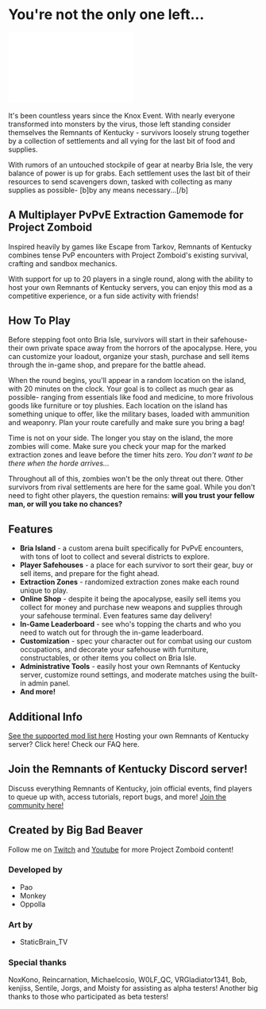 
# You're not the only one left...

<img src="/dev/photoshop_files/ROK_logo_v1_white.png" width=50% height=50%>

It's been countless years since the Knox Event. With nearly everyone transformed into monsters by the virus, those left standing consider themselves the Remnants of Kentucky - survivors loosely strung together by a collection of settlements and all vying for the last bit of food and supplies.

With rumors of an untouched stockpile of gear at nearby Bria Isle, the very balance of power is up for grabs. Each settlement uses the last bit of their resources to send scavengers down, tasked with collecting as many supplies as possible- [b]by any means necessary...[/b]

## A Multiplayer PvPvE Extraction Gamemode for Project Zomboid

Inspired heavily by games like Escape from Tarkov, Remnants of Kentucky combines tense PvP encounters with Project Zomboid's existing survival, crafting and sandbox mechanics.

With support for up to 20 players in a single round, along with the ability to host your own Remnants of Kentucky servers, you can enjoy this mod as a competitive experience, or a fun side activity with friends!

## How To Play

Before stepping foot onto Bria Isle, survivors will start in their safehouse- their own private space away from the horrors of the apocalypse. Here, you can customize your loadout, organize your stash, purchase and sell items through the in-game shop, and prepare for the battle ahead.

When the round begins, you'll appear in a random location on the island, with 20 minutes on the clock. Your goal is to collect as much gear as possible- ranging from essentials like food and medicine, to more frivolous goods like furniture or toy plushies. Each location on the island has something unique to offer, like the military bases, loaded with ammunition and weaponry. Plan your route carefully and make sure you bring a bag!

Time is not on your side. The longer you stay on the island, the more zombies will come. Make sure you check your map for the marked extraction zones and leave before the timer hits zero. *You don't want to be there when the horde arrives...*

Throughout all of this, zombies won't be the only threat out there. Other survivors from rival settlements are here for the same goal. While you don't need to fight other players, the question remains: **will you trust your fellow man, or will you take no chances?**

## Features

- **Bria Island** - a custom arena built specifically for PvPvE encounters, with tons of loot to collect and several districts to explore.
- **Player Safehouses** - a place for each survivor to sort their gear, buy or sell items, and prepare for the fight ahead.
- **Extraction Zones** - randomized extraction zones make each round unique to play.
- **Online Shop** - despite it being the apocalypse, easily sell items you collect for money and purchase new weapons and supplies through your safehouse terminal. Even features same day delivery!
- **In-Game Leaderboard** - see who's topping the charts and who you need to watch out for through the in-game leaderboard.
- **Customization** - spec your character out for combat using our custom occupations, and decorate your safehouse with furniture, constructables, or other items you collect on Bria Isle.
- **Administrative Tools** - easily host your own Remnants of Kentucky server, customize round settings, and moderate matches using the built-in admin panel.
- **And more!**

## Additional Info

[See the supported mod list here](https://steamcommunity.com/sharedfiles/filedetails/?id=3167094901)
Hosting your own Remnants of Kentucky server? Click here!
Check our FAQ here.

## Join the Remnants of Kentucky Discord server!

Discuss everything Remnants of Kentucky, join official events, find players to queue up with, access tutorials, report bugs, and more! [Join the community here!](https://discord.gg/Xc9KVkhCdd)

## Created by Big Bad Beaver

Follow me on [Twitch](twitch.tv/bigbadbeaver) and [Youtube](youtube.com/@biggestbaddestbeaver) for more Project Zomboid content!

### Developed by

- Pao
- Monkey
- Oppolla

### Art by

- StaticBrain_TV

### Special thanks

NoxKono, Reincarnation, Michaelcosio, W0LF_QC, VRGladiator1341, Bob, kenjiss, Sentile, Jorgs, and Moisty for assisting as alpha testers!
Another big thanks to those who participated as beta testers!
